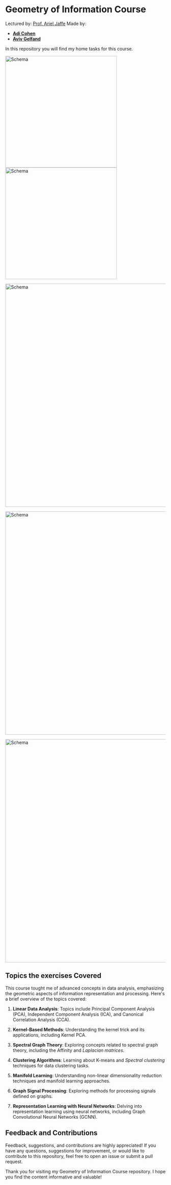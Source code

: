 # Geometry of Information Course
Lectured by: [Prof. Ariel Jaffe](https://arieljaffe.huji.ac.il/)
Made by: 
* [**Adi Cohen**](https://www.linkedin.com/in/adi-cohen-5302297b/?originalSubdomain=il)
* [**Aviv Gelfand**](https://www.linkedin.com/in/aviv-gelfand/)

In this repository you will find my home tasks for this course.<p></p>

<img  alt="Schema" src="https://github.com/AvivGelfand/Geometry-of-Information-Course/assets/63909805/caf61e36-73c8-439e-bedd-fd34d9ea673c"  width="350" align="center" /> 
<img  alt="Schema" src="https://github.com/AvivGelfand/Geometry-of-Information-Course/assets/63909805/9e88ae59-c0f5-4861-8b77-e9254314f048"  width="350" align="center" /> <p></p>
<img  alt="Schema" src="https://github.com/AvivGelfand/Geometry-of-Information-Course/assets/63909805/d96c0b0a-6247-4ec5-b255-305dbc829cb7"  width="700" align="center" /> <p></p>
<img  alt="Schema" src="https://github.com/AvivGelfand/Geometry-of-Information-Course/assets/63909805/b70e2f90-5588-4673-9886-780f2415dde2"  width="700" align="center" /> <p></p>
<img  alt="Schema" src="https://github.com/AvivGelfand/Geometry-of-Information-Course/assets/63909805/4983d174-50e0-4fda-bf22-592865b96c1c"  width="700" align="center" /> <p></p>


## Topics the exercises Covered 

This course tought me of advanced concepts in data analysis, emphasizing the geometric aspects of information representation and processing. Here's a brief overview of the topics covered:

1. **Linear Data Analysis**: Topics include Principal Component Analysis (PCA), Independent Component Analysis (ICA), and Canonical Correlation Analysis (CCA).

2. **Kernel-Based Methods**: Understanding the kernel trick and its applications, including Kernel PCA.

3. **Spectral Graph Theory**: Exploring concepts related to spectral graph theory, including the Affinity and *Laplacian matrices*.

4. **Clustering Algorithms**: Learning about K-means and *Spectral clustering* techniques for data clustering tasks.

5. **Manifold Learning**: Understanding non-linear dimensionality reduction techniques and manifold learning approaches.

6. **Graph Signal Processing**: Exploring methods for processing signals defined on graphs.

7. **Representation Learning with Neural Networks**: Delving into representation learning using neural networks, including Graph Convolutional Neural Networks (GCNN).


## Feedback and Contributions

Feedback, suggestions, and contributions are highly appreciated! If you have any questions, suggestions for improvement, or would like to contribute to this repository, feel free to open an issue or submit a pull request.

Thank you for visiting my Geometry of Information Course repository. I hope you find the content informative and valuable!

